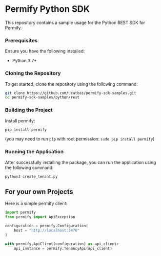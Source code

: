 # Permify Python SDK

This repository contains a sample usage for the Python REST SDK for Permify.

### Prerequisites

Ensure you have the following installed:
- Python 3.7+

### Cloning the Repository

To get started, clone the repository using the following command:

```sh
git clone https://github.com/ucatbas/permify-sdk-samples.git
cd permify-sdk-samples/python/rest
```

### Building the Project

Install permify:
```sh
pip install permify
```
(you may need to run `pip` with root permission: `sudo pip install permify`)

### Running the Application

After successfully installing the package, you can run the application using the following command:
```sh
python3 create_tenant.py
```

## For your own Projects

Here is a simple permify client:

```python
import permify
from permify import ApiException

configuration = permify.Configuration(
    host = "http://localhost:3476"
)

with permify.ApiClient(configuration) as api_client:
    api_instance = permify.TenancyApi(api_client)
```

